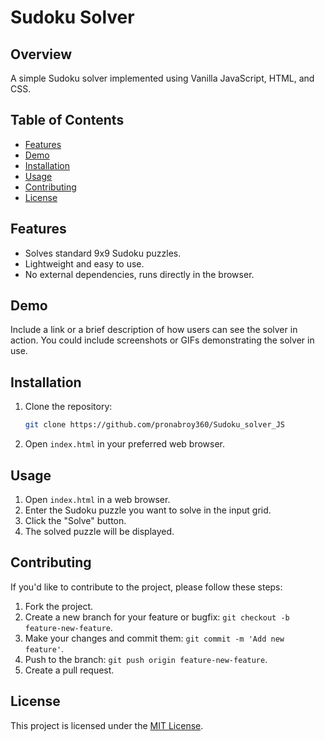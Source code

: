 # Sudoku Solver

## Overview

A simple Sudoku solver implemented using Vanilla JavaScript, HTML, and CSS.

## Table of Contents

- [Features](#features)
- [Demo](#demo)
- [Installation](#installation)
- [Usage](#usage)
- [Contributing](#contributing)
- [License](#license)

## Features

- Solves standard 9x9 Sudoku puzzles.
- Lightweight and easy to use.
- No external dependencies, runs directly in the browser.

## Demo

Include a link or a brief description of how users can see the solver in action. You could include screenshots or GIFs demonstrating the solver in use.

## Installation

1. Clone the repository:

   ```bash
   git clone https://github.com/pronabroy360/Sudoku_solver_JS
   ```

2. Open `index.html` in your preferred web browser.

## Usage

1. Open `index.html` in a web browser.
2. Enter the Sudoku puzzle you want to solve in the input grid.
3. Click the "Solve" button.
4. The solved puzzle will be displayed.

## Contributing

If you'd like to contribute to the project, please follow these steps:

1. Fork the project.
2. Create a new branch for your feature or bugfix: `git checkout -b feature-new-feature`.
3. Make your changes and commit them: `git commit -m 'Add new feature'`.
4. Push to the branch: `git push origin feature-new-feature`.
5. Create a pull request.

## License

This project is licensed under the [MIT License](LICENSE).
